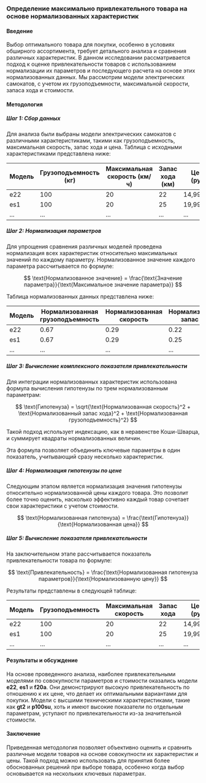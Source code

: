 ### Определение максимально привлекательного товара на основе нормализованных характеристик

#### Введение
Выбор оптимального товара для покупки, особенно в условиях обширного ассортимента, требует детального анализа и сравнения различных характеристик. В данном исследовании рассматривается подход к оценке привлекательности товаров с использованием нормализации их параметров и последующего расчета на основе этих нормализованных данных. Мы рассмотрим модели электрических самокатов, с учетом их грузоподъемности, максимальной скорости, запаса хода и стоимости.

#### Методология

##### Шаг 1: Сбор данных
Для анализа были выбраны модели электрических самокатов с различными характеристиками, такими как грузоподъемность, максимальная скорость, запас хода и цена. Таблица с исходными характеристиками представлена ниже:

| Модель     | Грузоподъемность (кг) | Максимальная скорость (км/ч) | Запас хода (км) | Цена (руб) |
|------------|-----------------------|------------------------------|-----------------|------------|
| e22        | 100                   | 20                           | 22              | 14,990.00  |
| es1        | 100                   | 20                           | 25              | 19,990.00  |
| ...        | ...                   | ...                          | ...             | ...        |

##### Шаг 2: Нормализация параметров
Для упрощения сравнения различных моделей проведена нормализация всех характеристик относительно максимальных значений по каждому параметру. Нормализованное значение каждого параметра рассчитывается по формуле:

$$
\text{Нормализованное значение} = \frac{\text{Значение параметра}}{\text{Максимальное значение параметра}}
$$

Таблица нормализованных данных представлена ниже:

| Модель     | Нормализованная грузоподъемность | Нормализованная скорость | Нормализованный запас хода | Нормализованная цена |
|------------|-----------------------------------|--------------------------|----------------------------|-----------------------|
| e22        | 0.67                              | 0.29                     | 0.22                       | 0.05                  |
| es1        | 0.67                              | 0.29                     | 0.25                       | 0.07                  |
| ...        | ...                               | ...                      | ...                        | ...                   |

##### Шаг 3: Вычисление комплексного показателя привлекательности
Для интеграции нормализованных характеристик использована формула вычисления гипотенузы по трем нормализованным параметрам:

$$
\text{Гипотенуза} = \sqrt{\text{Нормализованная скорость}^2 + \text{Нормализованный запас хода}^2 + \text{Нормализованная грузоподъемность}^2}
$$

Такой подход использует индексацию, как в неравенстве Коши-Шварца, и суммирует квадраты нормализованных величин.

Эта формула позволяет объединить ключевые параметры в один показатель, учитывающий сразу несколько характеристик. 

##### Шаг 4: Нормализация гипотенузы по цене
Следующим этапом является нормализация значения гипотенузы относительно нормализованной цены каждого товара. Это позволит более точно оценить, насколько эффективно каждый товар сочетает свои характеристики с учетом стоимости.

$$
\text{Нормализованная гипотенуза} = \frac{\text{Гипотенуза}}{\text{Нормализованная цена}}
$$

##### Шаг 5: Вычисление показателя привлекательности
На заключительном этапе рассчитывается показатель привлекательности товара по формуле:

$$
\text{Привлекательность} = \frac{\text{Нормализованная гипотенуза параметров}}{\text{Нормализованную цену}}
$$

Результаты представлены в следующей таблице:

| Модель     | Грузоподъемность | Максимальная скорость | Запас хода | Цена (руб) | Привлекательность |
|------------|------------------|-----------------------|------------|------------|-------------------|
| e22        | 100              | 20                    | 22         | 14,990.00  | 9.05              |
| es1        | 100              | 20                    | 25         | 19,990.00  | 6.87              |
| ...        | ...              | ...                   | ...        | ...        | ...               |

#### Результаты и обсуждение
На основе проведенного анализа, наиболее привлекательными моделями по совокупности параметров и стоимости оказались модели **e22**, **es1** и **f20a**. Они демонстрируют высокую привлекательность по отношению к их цене, что делает их оптимальными вариантами для покупки. Модели с высшими техническими характеристиками, такие как **gt2** и **p100su**, хоть и имеют высокие показатели по отдельным параметрам, уступают по привлекательности из-за значительной стоимости.

#### Заключение
Приведенная методология позволяет объективно оценить и сравнить различные модели товаров на основе совокупности их характеристик и цены. Такой подход можно использовать для принятия более обоснованных решений при выборе товара, особенно когда выбор основывается на нескольких ключевых параметрах.
